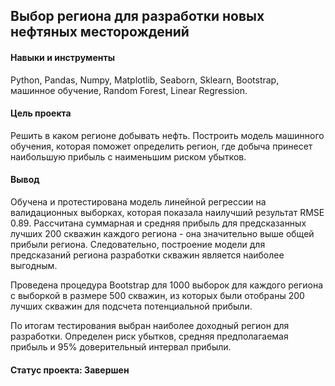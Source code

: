 ## Выбор региона для разработки новых нефтяных месторождений

#### Навыки и инструменты
Python, Pandas, Numpy, Matplotlib, Seaborn, Sklearn, Bootstrap, машинное обучение, Random Forest, Linear Regression.

#### Цель проекта
Решить в каком регионе добывать нефть. Построить модель машинного обучения, которая поможет определить регион, где добыча принесет наибольшую прибыль с наименьшим риском убытков.

#### Вывод 
Обучена и протестирована модель линейной регрессии на валидационных выборках, которая показала наилучший результат RMSE 0.89.
Рассчитана суммарная и средняя прибыль для предсказанных лучших 200 скважин каждого региона - она значительно выше общей прибыли региона. 
Следовательно, построение модели для предсказаний региона разработки скважин является наиболее выгодным.

Проведена процедура Bootstrap для 1000 выборок для каждого региона с выборкой в размере 500 скважин, 
из которых были отобраны 200 лучших скважин для подсчета потенциальной прибыли.

По итогам тестирования выбран наиболее доходный регион для разработки. 
Определен риск убытков, средняя предполагаемая прибыль и 95% доверительный интервал прибыли.

#### Статус проекта: Завершен
